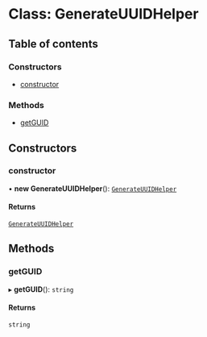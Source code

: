 # Class: GenerateUUIDHelper

## Table of contents

### Constructors

- [constructor](GenerateUUIDHelper.md#constructor)

### Methods

- [getGUID](GenerateUUIDHelper.md#getguid)

## Constructors

### constructor

• **new GenerateUUIDHelper**(): [`GenerateUUIDHelper`](GenerateUUIDHelper.md)

#### Returns

[`GenerateUUIDHelper`](GenerateUUIDHelper.md)

## Methods

### getGUID

▸ **getGUID**(): `string`

#### Returns

`string`
